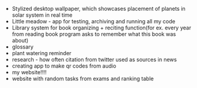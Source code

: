 <ul>
<li> Stylized desktop wallpaper, which showcases placement of planets in solar system in real time</li>
<li>Little meadow -  app for testing, archiving and running all my code</li>
<li>Library system for book organizing + reciting function(for ex. every year from reading book program asks to remember what this book was about)</li>
<li> glossary</li>
<li>plant watering reminder</li>
<li> research - how often citation from twitter used as sources in news</li>
<li> creating app to make qr codes from audio</li>
<li> my website!!!!</li>
<li> website with random tasks from exams and ranking table</li>
</ul>